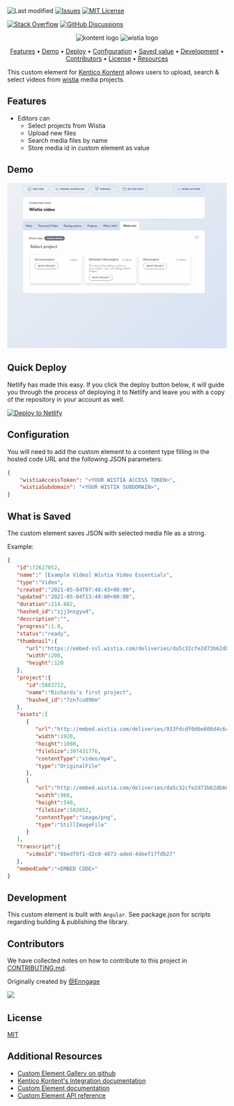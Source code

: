 ![Last modified][last-commit]
[![Issues][issues-shield]][issues-url]
[![MIT License][license-shield]][license-url]

[![Stack Overflow][stack-shield]](https://stackoverflow.com/tags/kentico-kontent)
[![GitHub Discussions][discussion-shield]](https://github.com/Kentico/Home/discussions)

<p align="center">
<image src="docs/kontent.webp" alt="kontent logo" width="150" />
<image src="docs/wistia.png" 
alt="wistia logo" width="300">
</p>

<p align="center">
  <a href="#features">Features</a> •
  <a href="#demo">Demo</a> •
  <a href="#quick-deploy">Deploy</a> •
  <a href="#configuration">Configuration</a> •
  <a href="#what-is-saved">Saved value</a> •
  <a href="#development">Development</a> •
  <a href="#contributors">Contributors</a> •
  <a href="#license">License</a> •
  <a href="#additional-resources">Resources</a>
</p>

This custom element for [Kentico Kontent](https://kontent.ai) allows users to upload, search & select videos from [wistia](https://www.wistia.com) media projects.

## Features

-   Editors can
    -   Select projects from Wistia
    -   Upload new files
    -   Search media files by name
    -   Store media id in custom element as value

## Demo

![Demo Animation][product-demo]

## Quick Deploy

Netlify has made this easy. If you click the deploy button below, it will guide you through the process of deploying it to Netlify and leave you with a copy of the repository in your account as well.

[![Deploy to Netlify](https://www.netlify.com/img/deploy/button.svg)](https://app.netlify.com/start/deploy?repository=https://github.com/Enngage/kontent-custom-element-wistia)

## Configuration

You will need to add the custom element to a content type filling in the hosted code URL and the following JSON parameters:

```json
{
    "wistiaAccessToken": "<YOUR WISTIA ACCESS TOKEN>",
    "wistiaSubdomain": "<YOUR WISTIA SUBDOMAIN>",
}
```

## What is Saved

The custom element saves JSON with selected media file as a string.

Example: 

```json
{
   "id":72627052,
   "name":" [Example Video] Wistia Video Essentials",
   "type":"Video",
   "created":"2021-05-04T07:48:43+00:00",
   "updated":"2021-05-04T13:49:00+00:00",
   "duration":214.882,
   "hashed_id":"zjj3nsgyud",
   "description":"",
   "progress":1.0,
   "status":"ready",
   "thumbnail":{
      "url":"https://embed-ssl.wistia.com/deliveries/da5c32cfe2d73b62db603d73cd54164e.jpg?image_crop_resized=200x120",
      "width":200,
      "height":120
   },
   "project":{
      "id":5883712,
      "name":"Richards's first project",
      "hashed_id":"7zn7cu096m"
   },
   "assets":[
      {
         "url":"http://embed.wistia.com/deliveries/933fdcdf0d6e606d4c6cf5d8704e7ad9.bin",
         "width":1920,
         "height":1080,
         "fileSize":397431776,
         "contentType":"video/mp4",
         "type":"OriginalFile"
      },
      {
         "url":"http://embed.wistia.com/deliveries/da5c32cfe2d73b62db603d73cd54164e.bin",
         "width":960,
         "height":540,
         "fileSize":502852,
         "contentType":"image/png",
         "type":"StillImageFile"
      }
   ],
   "transcript":{
      "videoId":"6bedf9f1-d2c0-4873-aded-4deef17fdb27"
   },
   "embedCode":"<EMBED CODE>"
}

```

## Development

This custom element is built with `Angular`. See package.json for scripts regarding building & publishing the library.

## Contributors

We have collected notes on how to contribute to this project in [CONTRIBUTING.md](CONTRIBUTING.md).

Originally created by [@Enngage](https://github.com/Enngage)

<a href="https://github.com/Enngage/kontent-custom-element-wistia/graphs/contributors">
  <img src="https://contrib.rocks/image?repo=Enngage/kontent-custom-element-wistia" />
</a>

## License

[MIT](https://tldrlegal.com/license/mit-license)

## Additional Resources

-   [Custom Element Gallery on github](https://kentico.github.io/kontent-custom-element-samples/gallery/)
-   [Kentico Kontent's Integration documentation](https://docs.kontent.ai/tutorials/develop-apps/integrate/integrations-overview)
-   [Custom Element documentation](https://docs.kontent.ai/tutorials/develop-apps/integrate/content-editing-extensions)
-   [Custom Element API reference](https://docs.kontent.ai/reference/custom-elements-js-api)

[last-commit]: https://img.shields.io/github/last-commit/Enngage/kontent-custom-element-wistia?style=for-the-badge
[contributors-shield]: https://img.shields.io/github/contributors/Enngage/kontent-custom-element-wistia.svg?style=for-the-badge
[contributors-url]: https://github.com/Enngage/kontent-custom-element-wistia/graphs/contributors
[forks-shield]: https://img.shields.io/github/forks/Enngage/kontent-custom-element-wistia.svg?style=for-the-badge
[forks-url]: https://github.com/Enngage/kontent-custom-element-wistia/network/members
[stars-shield]: https://img.shields.io/github/stars/Enngage/kontent-custom-element-wistia.svg?style=for-the-badge
[stars-url]: https://github.com/Enngage/kontent-custom-element-wistia/stargazers
[issues-shield]: https://img.shields.io/github/issues/Enngage/kontent-custom-element-wistia.svg?style=for-the-badge
[issues-url]: https://github.com/Enngage/kontent-custom-element-wistia/issues
[license-shield]: https://img.shields.io/github/license/Enngage/kontent-custom-element-wistia.svg?style=for-the-badge
[license-url]: https://github.com/Enngage/kontent-custom-element-wistia/blob/master/LICENSE
[core-shield]: https://img.shields.io/static/v1?label=&message=core%20integration&style=for-the-badge&color=FF5733
[gallery-shield]: https://img.shields.io/static/v1?label=&message=extension%20gallery&style=for-the-badge&color=51bce0
[stack-shield]: https://img.shields.io/badge/Stack%20Overflow-ASK%20NOW-FE7A16.svg?logo=stackoverflow&logoColor=white&style=for-the-badge
[discussion-shield]: https://img.shields.io/badge/GitHub-Discussions-FE7A16.svg?logo=github&style=for-the-badge
[product-demo]: docs/demo.gif?raw=true

